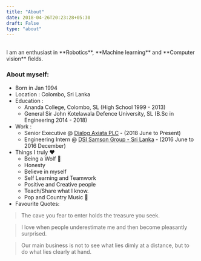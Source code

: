 ```yaml
---
title: "About"
date: 2018-04-26T20:23:28+05:30
draft: False
type: "about"
---
```


<br>
I am an enthusiast in **Robotics**, **Machine learning** and **Computer vision** fields.

### About myself:

- Born in Jan 1994
- Location : Colombo, Sri Lanka
- Education :
  - Ananda College, Colombo, SL (High School 1999 - 2013)
  - General Sir John Kotelawala Defence University, SL (B.Sc in Engineering 2014 - 2018)
- Work :
  - Senior Executive @ [Dialog Axiata PLC](https://www.dialog.lk/) - (2018 June to Present)
  - Engineering Intern @ [DSI Samson Group - Sri Lanka](https://www.linkedin.com/company/dsi-samson-group---sri-lanka/) - (2016 June to 2016 December)
- Things I truly :heart:
  - Being a Wolf :wolf:
  - Honesty
  - Believe in myself
  - Self Learning and Teamwork
  - Positive and Creative people
  - Teach/Share what I know.
  - Pop and Country Music :musical_note:
- Favourite Quotes:

> The cave you fear to enter holds the treasure you seek.

> I love when people underestimate me and then become pleasantly surprised.

> Our main business is not to see what lies dimly at a distance, but to do what lies clearly at hand.
